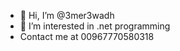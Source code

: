 - 👋 Hi, I’m @3mer3wadh
- 👀 I’m interested in .net programming
- Contact me at 00967770580318

<!---
3mer3wadh/3mer3wadh is a ✨ special ✨ repository because its `README.md` (this file) appears on your GitHub profile.
You can click the Preview link to take a look at your changes.
--->
